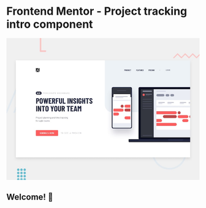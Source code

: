 # Frontend Mentor - Project tracking intro component

![Design preview for the Project tracking intro component coding challenge](./design/desktop-preview.jpg)

## Welcome! 👋

